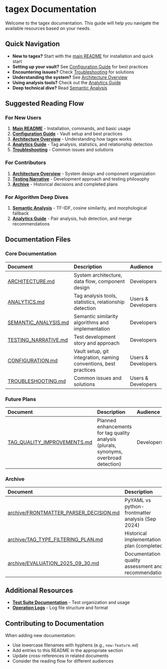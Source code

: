 # tagex Documentation

Welcome to the tagex documentation. This guide will help you navigate the available resources based on your needs.

## Quick Navigation

- **New to tagex?** Start with the [main README](../README.md) for installation and quick start
- **Setting up your vault?** See [Configuration Guide](CONFIGURATION.md) for best practices
- **Encountering issues?** Check [Troubleshooting](TROUBLESHOOTING.md) for solutions
- **Understanding the system?** See [Architecture Overview](ARCHITECTURE.md)
- **Using analysis tools?** Check out the [Analytics Guide](ANALYTICS.md)
- **Deep technical dive?** Read [Semantic Analysis](SEMANTIC_ANALYSIS.md)

## Suggested Reading Flow

### For New Users

1. **[Main README](../README.md)** - Installation, commands, and basic usage
2. **[Configuration Guide](CONFIGURATION.md)** - Vault setup and best practices
3. **[Architecture Overview](ARCHITECTURE.md)** - Understanding how tagex works
4. **[Analytics Guide](ANALYTICS.md)** - Tag analysis, statistics, and relationship detection
5. **[Troubleshooting](TROUBLESHOOTING.md)** - Common issues and solutions

### For Contributors

1. **[Architecture Overview](ARCHITECTURE.md)** - System design and component organization
2. **[Testing Narrative](TESTING_NARRATIVE.md)** - Development approach and testing philosophy
3. **[Archive](archive/)** - Historical decisions and completed plans

### For Algorithm Deep Dives

1. **[Semantic Analysis](SEMANTIC_ANALYSIS.md)** - TF-IDF, cosine similarity, and morphological fallback
2. **[Analytics Guide](ANALYTICS.md)** - Pair analysis, hub detection, and merge recommendations

## Documentation Files

### Core Documentation

| Document | Description | Audience |
|:---------|:------------|:---------|
| [ARCHITECTURE.md](ARCHITECTURE.md) | System architecture, data flow, component design | Developers |
| [ANALYTICS.md](ANALYTICS.md) | Tag analysis tools, statistics, relationship detection | Users & Developers |
| [SEMANTIC_ANALYSIS.md](SEMANTIC_ANALYSIS.md) | Semantic similarity algorithms and implementation | Developers |
| [TESTING_NARRATIVE.md](TESTING_NARRATIVE.md) | Test development story and approach | Developers |
| [CONFIGURATION.md](CONFIGURATION.md) | Vault setup, git integration, naming conventions, best practices | Users & Developers |
| [TROUBLESHOOTING.md](TROUBLESHOOTING.md) | Common issues and solutions | Users & Developers |

### Future Plans

| Document | Description | Audience |
|:---------|:------------|:---------|
| [TAG_QUALITY_IMPROVEMENTS.md](TAG_QUALITY_IMPROVEMENTS.md) | Planned enhancements for tag quality analysis (plurals, synonyms, overbroad detection) | Developers |

### Archive

| Document | Description | Audience |
|:---------|:------------|:---------|
| [archive/FRONTMATTER_PARSER_DECISION.md](archive/FRONTMATTER_PARSER_DECISION.md) | PyYAML vs python-frontmatter analysis (Sep 2024) | Developers |
| [archive/TAG_TYPE_FILTERING_PLAN.md](archive/TAG_TYPE_FILTERING_PLAN.md) | Historical implementation plan (completed) | Developers |
| [archive/EVALUATION_2025_09_30.md](archive/EVALUATION_2025_09_30.md) | Documentation quality assessment and recommendations | Developers |

## Additional Resources

- **[Test Suite Documentation](../tests/README.md)** - Test organization and usage
- **[Operation Logs](../log/README.md)** - Log file structure and format

## Contributing to Documentation

When adding new documentation:

- Use lowercase filenames with hyphens (e.g., `new-feature.md`)
- Add entries to this README in the appropriate section
- Update cross-references in related documents
- Consider the reading flow for different audiences